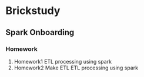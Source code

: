 # Brickstudy

## Spark Onboarding

### Homework
1. Homework1
   ETL processing using spark
2. Homework2
   Make ETL 
   ETL processing using spark 
